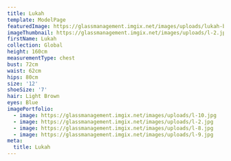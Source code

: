 ```yaml
---
title: Lukah
template: ModelPage
featuredImage: https://glassmanagement.imgix.net/images/uploads/lukah-banner.jpg
imageThumbnail: https://glassmanagement.imgix.net/images/uploads/l-2.jpg
firstName: Lukah
collection: Global
height: 160cm
measurementType: chest
bust: 72cm
waist: 62cm
hips: 80cm
size: '12'
shoeSize: '7'
hair: Light Brown
eyes: Blue
imagePortfolio:
  - image: https://glassmanagement.imgix.net/images/uploads/l-10.jpg
  - image: https://glassmanagement.imgix.net/images/uploads/l-2.jpg
  - image: https://glassmanagement.imgix.net/images/uploads/l-8.jpg
  - image: https://glassmanagement.imgix.net/images/uploads/l-9.jpg
meta:
  title: Lukah
---
```


